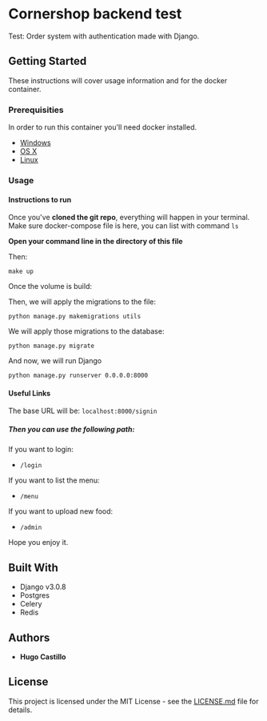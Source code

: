 # Cornershop backend test

Test: Order system with authentication made with Django.
## Getting Started

These instructions will cover usage information and for the docker container.

### Prerequisities


In order to run this container you'll need docker installed.

* [Windows](https://docs.docker.com/windows/started)
* [OS X](https://docs.docker.com/mac/started/)
* [Linux](https://docs.docker.com/linux/started/)

### Usage

#### Instructions to run 
Once you've **cloned the git repo**, everything will happen in your terminal.
Make sure docker-compose file is here, you can list with command ```ls```

**Open your command line in the directory of this file**

Then:

    make up
Once the volume is build:

    
Then, we will apply the migrations to the file:

    python manage.py makemigrations utils
We will apply those migrations to the database:

    python manage.py migrate
And now, we will run Django

    python manage.py runserver 0.0.0.0:8000


#### Useful Links
The base URL will be:
`localhost:8000/signin`
##### Then you can use the following path:
If you want to login:
* `/login`

If you want to list the menu:
* `/menu` 

If you want to upload new food:
* `/admin`

Hope you enjoy it.
## Built With

* Django v3.0.8
* Postgres
* Celery
* Redis


## Authors

* **Hugo Castillo** 

## License

This project is licensed under the MIT License - see the [LICENSE.md](LICENSE.md) file for details.

